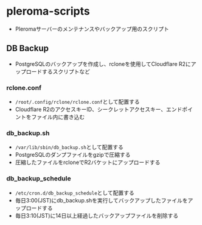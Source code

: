 # pleroma-scripts
- Pleromaサーバーのメンテナンスやバックアップ用のスクリプト
## DB Backup
- PostgreSQLのバックアップを作成し、rcloneを使用してCloudflare R2にアップロードするスクリプトなど
### rclone.conf
- `/root/.config/rclone/rclone.conf`として配置する
- Cloudflare R2のアクセスキーID、シークレットアクセスキー、エンドポイントをファイル内に書き込む
### db_backup.sh
- `/var/lib/sbin/db_backup.sh`として配置する
- PostgreSQLのダンプファイルをgzipで圧縮する
- 圧縮したファイルをrcloneでR2バケットにアップロードする
### db_backup_schedule
- `/etc/cron.d/db_backup_schedule`として配置する
- 毎日3:00(JST)にdb_backup.shを実行してバックアップしたファイルをアップロードする
- 毎日3:10(JST)に14日以上経過したバックアップファイルを削除する